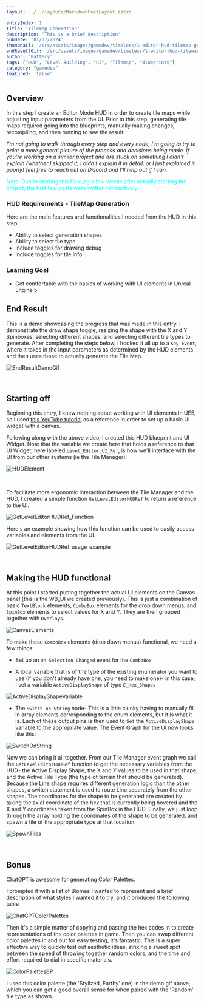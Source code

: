 ```yaml
---
layout: ../../layouts/MarkdownPostLayout.astro

entryIndex: 1
title: 'Tilemap Generation'
description: 'This is a brief description'
pubDate: '01/07/2024'
thumbnail: '/src/assets/images/gamedev/timeless/1-editor-hud-tilemap-generation-static/HUDTilemapGeneration_EndResult_Thumbnail.png'
endResultGif: '/src/assets/images/gamedev/timeless/1-editor-hud-tilemap-generation-static/HUDTilemapGeneration_EndResult.gif'
author: 'Battery'
tags: ["HUD", "Level Building", "UI", "Tilemap", "Blueprints"]
category: "gamedev"
featured: 'false'
---
```


## Overview 

In this step I create an Editor Mode HUD in order to create tile maps while adjusting input parameters from the UI. Prior to this step, generating tile maps required going into the blueprints, manually making changes, recompiling, and then running to see the result.

*I'm not going to walk through every step and every node, I'm going to try to paint a more general picture of the process and decisions being made. If you're working on a similar project and are stuck on something I didn't explain (whether I skipped it, I didn't explain it in detail, or I just explained it poorly) feel free to reach out on Discord and I'll help out if I can.*

<span style="color: cyan"> Note: Due to starting this DevLog a few weeks after actually starting the project, the first few posts were written retroactively </span>

### HUD Requirements - TileMap Generation

Here are the main features and functionalities I needed from the HUD in this step

*  Ability to select generation shapes 
*  Ability to select tile type 
*  Include toggles for drawing debug 
*  Include toggles for tile info

### Learning Goal

*  Get comfortable with the basics of working with UI elements in Unreal Engine 5

## End Result

This is a demo showcasing the progress that was made in this entry. I demonstrate the draw shape toggle, resizing the shape with the X and Y Spinboxes, selecting different shapes, and selecting different tile types to generate. After completing the steps below, I hooked it all up to a `Key Event`, where it takes in the input parameters as determined by the HUD elements and then uses those to actually generate the Tile Map. 

![EndResultDemoGif](/src/assets/images/gamedev/timeless/1-editor-hud-tilemap-generation-static/HUDTilemapGeneration_EndResult.gif)

<br>

## Starting off

Beginning this entry, I knew nothing about working with UI elements in UE5, so I used <a href ="https://www.youtube.com/watch?v=YCQ1heoaILY" target="_blank"> this YouTube tutorial</a> as a reference in order to set up a basic UI widget with a canvas.


Following along with the above video, I created this HUD blueprint and UI Widget. Note that the variable we create here that holds a reference to that UI Widget, here labeled `Level_Editor_UI_Ref`, is how we'll interface with the UI from our other systems (ie the Tile Manager).

![HUDElement](/src/assets/images/gamedev/timeless/1-editor-hud-tilemap-generation-static/HUD-1.png)

<br>

To facilitate more ergonomic interaction between the Tile Manager and the HUD, I created a simple function `GetLevelEditorHUDRef` to return a reference to the UI. 

![GetLevelEditorHUDRef_Function](/src/assets/images/gamedev/timeless/1-editor-hud-tilemap-generation-static/GetLevelEditorHUDRefFunction.png)


Here's an example showing how this function can be used to easily access variables and elements from the UI.

![GetLevelEditorHUDRef_usage_example](/src/assets/images/gamedev/timeless/1-editor-hud-tilemap-generation-static/GetLevelEditorHUDRef_usage_example.png)

<br>

## Making the HUD functional
At this point I started putting together the actual UI elements on the Canvas panel (this is the WB_UI we created previously). 
This is just a combination of basic `TextBlock` elements, `ComboBox` elements for the drop down menus, and `SpinBox` elements to select values for X and Y. They are then grouped together with `Overlays`.

![CanvasElements](/src/assets/images/gamedev/timeless/1-editor-hud-tilemap-generation-static/CanvasElements.png)

To make these `ComboBox` elements (drop down menus) functional, we need a few things:

* Set up an `On Selection Changed` event for the `ComboBox`

* A local variable that is of the type of the existing enumerator you want to use (if you don't already have one, you need to make one)- in this case, I set a variable `ActiveDisplayShape` of type `E_Hex_Shapes`

![ActiveDisplayShapeVariable](/src/assets/images/gamedev/timeless/1-editor-hud-tilemap-generation-static/ActiveDisplayShapeVariable.png)

* The `Switch on String` node- This is a little clunky having to manually fill in array elements corresponding to the enum elements, but it is what it is. Each of these output pins is then used to `Set` the `ActiveDisplayShape` variable to the appropriate value. The Event Graph for the UI now looks like this:

![SwitchOnString](/src/assets/images/gamedev/timeless/1-editor-hud-tilemap-generation-static/SwitchOnStringNode.png)


Now we can bring it all together. From our Tile Manager event graph we call the `GetLevelEditorHUDRef` function to get the necessary variables from the HUD- the Active Display Shape, the X and Y values to be used in that shape, and the Active Tile Type (the type of terrain that should be generated). Because the Line shape requires different generation logic than the other shapes, a switch statement is used to route Line separately from the other shapes. The coordinates for the shape to be generated are created by taking the axial coordinate of the hex that is currently being hovered and the X and Y coordinates taken from the SpinBox in the HUD. Finally, we just loop through the array holding the coordinates of the shape to be generated, and spawn a tile of the appropriate type at that location.


![SpawnTiles](/src/assets/images/gamedev/timeless/1-editor-hud-tilemap-generation-static/spawntiles.png)

<br>

## Bonus

ChatGPT is awesome for generating Color Palettes.

I prompted it with a list of Biomes I wanted to represent and a brief description of what styles I wanted it to try, and it produced the following table

![ChatGPTColorPalettes](/src/assets/images/gamedev/timeless/1-editor-hud-tilemap-generation-static/ChatGPTColorPalettes.png)

Then it's a simple matter of copying and pasting the hex codes in to create representations of the color palettes in game. Then you can swap different color palettes in and out for easy testing, it's fantastic. This is a super effective way to quickly test out aesthetic ideas, striking a sweet spot between the speed of throwing together random colors, and the time and effort required to dial in specific materials.

![ColorPalettesBP](/src/assets/images/gamedev/timeless/1-editor-hud-tilemap-generation-static/ColorPalettesBP.png)

I used this color palette (the 'Stylized, Earthy' one) in the demo gif above, which you can get a good overall sense for when paired with the 'Random' tile type as shown.

<br>